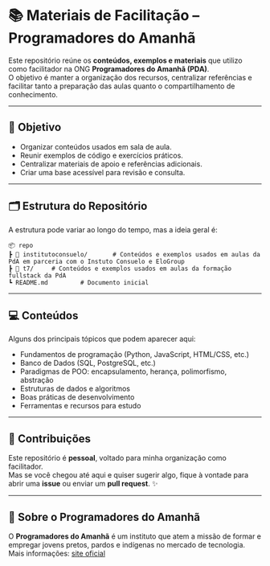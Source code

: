 # 📚 Materiais de Facilitação – Programadores do Amanhã

Este repositório reúne os **conteúdos, exemplos e materiais** que utilizo como facilitador na ONG **Programadores do Amanhã (PDA)**.  
O objetivo é manter a organização dos recursos, centralizar referências e facilitar tanto a preparação das aulas quanto o compartilhamento de conhecimento.

---

## 🎯 Objetivo

- Organizar conteúdos usados em sala de aula.  
- Reunir exemplos de código e exercícios práticos.  
- Centralizar materiais de apoio e referências adicionais.  
- Criar uma base acessível para revisão e consulta.

---

## 🗂 Estrutura do Repositório

A estrutura pode variar ao longo do tempo, mas a ideia geral é:

```
📦 repo
┣ 📂 institutoconsuelo/       # Conteúdos e exemplos usados em aulas da PdA em parceria com o Instuto Consuelo e EloGroup
┣ 📂 t7/     # Conteúdos e exemplos usados em aulas da formação fullstack da PdA
┗ README.md         # Documento inicial
```

---

## 💻 Conteúdos

Alguns dos principais tópicos que podem aparecer aqui:

- Fundamentos de programação (Python, JavaScript, HTML/CSS, etc.)
- Banco de Dados (SQL, PostgreSQL, etc.)
- Paradigmas de POO: encapsulamento, herança, polimorfismo, abstração
- Estruturas de dados e algoritmos
- Boas práticas de desenvolvimento
- Ferramentas e recursos para estudo

---

## 🤝 Contribuições

Este repositório é **pessoal**, voltado para minha organização como facilitador.  
Mas se você chegou até aqui e quiser sugerir algo, fique à vontade para abrir uma **issue** ou enviar um **pull request**. ✨

---

## 📌 Sobre o Programadores do Amanhã

O **Programadores do Amanhã** é um instituto que atem a missão de formar e empregar jovens pretos, pardos e indígenas no mercado de tecnologia.  
Mais informações: [site oficial](https://programadoresdoamanha.org.br/pt)
